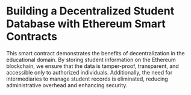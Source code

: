 # Building a Decentralized Student Database with Ethereum Smart Contracts

This smart contract demonstrates the benefits of decentralization in the educational domain. By storing student information on the Ethereum blockchain, we ensure that the data is tamper-proof, transparent, and accessible only to authorized individuals. Additionally, the need for intermediaries to manage student records is eliminated, reducing administrative overhead and enhancing security.